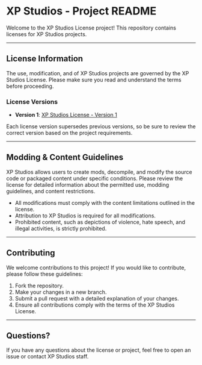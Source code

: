 # XP Studios - Project README

Welcome to the XP Studios License project! This repository contains licenses for XP Studios projects.

---

## License Information

The use, modification, and of XP Studios projects are governed by the XP Studios License. Please make sure you read and understand the terms before proceeding.

### License Versions
- **Version 1**: [XP Studios License - Version 1](./Versions/Version%201.md)

Each license version supersedes previous versions, so be sure to review the correct version based on the project requirements.

---

## Modding & Content Guidelines

XP Studios allows users to create mods, decompile, and modify the source code or packaged content under specific conditions. Please review the license for detailed information about the permitted use, modding guidelines, and content restrictions.

- All modifications must comply with the content limitations outlined in the license.
- Attribution to XP Studios is required for all modifications.
- Prohibited content, such as depictions of violence, hate speech, and illegal activities, is strictly prohibited.

---

## Contributing

We welcome contributions to this project! If you would like to contribute, please follow these guidelines:

1. Fork the repository.
2. Make your changes in a new branch.
3. Submit a pull request with a detailed explanation of your changes.
4. Ensure all contributions comply with the terms of the XP Studios License.

---

## Questions?

If you have any questions about the license or project, feel free to open an issue or contact XP Studios staff.
